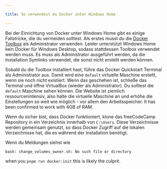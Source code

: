 ```yaml
---

title: So verwendest du Docker unter Windows Home

---
```


Bei der Einrichtung von Docker unter Windows Home gibt es einige Fallstricke, die du vermeiden solltest. Als erstes musst du die [Docker Toolbox](https://docs.docker.com/toolbox/toolbox_install_windows/) als Administrator verwenden. Leider unterstützt Windows Home kein Docker für Windows Desktop, sodass stattdessen Toolbox verwendet werden muss. Es muss als Administrator ausgeführt werden, da die Installation Symlinks verwendet, die sonst nicht erstellt werden können.

Sobald du die Toolbox installiert hast, führe das Docker Quickstart Terminal als Administrator aus. Damit wird eine `default` virtuelle Maschine erstellt, wenn sie noch nicht existiert. Wenn das geschehen ist, schließe das Terminal und öffne VirtualBox (wieder als Administrator). Du solltest die `default` Maschine sehen können. Die Website ist ziemlich ressourcenintensiv, also halte die virtuelle Maschine an und erhöhe die Einstellungen so weit wie möglich - vor allem den Arbeitsspeicher. It has been confirmed to work with 4GB of RAM.

Wenn du sicher bist, dass Docker funktioniert, klone das freeCodeCamp Repository in ein Verzeichnis innerhalb von `C:\Users`. Diese Verzeichnisse werden gemeinsam genutzt, so dass Docker Zugriff auf die lokalen Verzeichnisse hat, die es während der Installation benötigt.

Wenn du Meldungen siehst wie

```shell
bash: change_volumes_owner.sh: No such file or directory
```

when you `pnpm run docker:init` this is likely the culprit.
